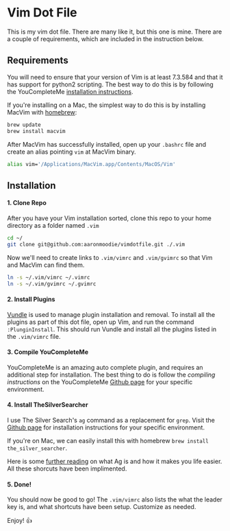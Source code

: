 # Vim Dot File

This is my vim dot file. There are many like it, but this one is mine. There are a couple of requirements, which are included in the instruction below.

## Requirements

You will need to ensure that your version of Vim is at least 7.3.584 and that it has support for python2 scripting. The best way to do this is by following the YouCompleteMe  [installation instructions](https://github.com/Valloric/YouCompleteMe#full-installation-guide).

If you're installing on a Mac, the simplest way to do this is by installing MacVim with [homebrew](http://brew.sh/):

```bash
brew update
brew install macvim
```

After MacVim has successfully installed, open up your `.bashrc` file and create an alias pointing `vim` at MacVim binary.

```bash
alias vim='/Applications/MacVim.app/Contents/MacOS/Vim'
```


## Installation

#### 1. Clone Repo

After you have your Vim installation sorted, clone this repo to your home directory as a folder named `.vim`

```bash
cd ~/
git clone git@github.com:aaronmoodie/vimdotfile.git ./.vim
```

Now we'll need to create links to `.vim/vimrc` and `.vim/gvimrc` so that Vim and MacVim can find them.

```bash
ln -s ~/.vim/vimrc ~/.vimrc
ln -s ~/.vim/gvimrc ~/.gvimrc
```

#### 2. Install Plugins

[Vundle](https://github.com/VundleVim/Vundle.vim) is used to manage plugin installation and removal. To install all the plugins as part of this dot file, open up Vim, and run the command `:PlunginInstall`. This should run Vundle and install all the plugins listed in the `.vim/vimrc` file.

#### 3. Compile YouCompleteMe

YouCompleteMe is an amazing auto complete plugin, and requires an additional step for installation. The best thing to do is follow the *compiling instructions* on the YouCompleteMe [Github page](https://github.com/Valloric/YouCompleteMe#installation) for your specific environment.

#### 4. Install TheSilverSearcher

I use The Silver Search's `ag` command as a replacement for `grep`. Visit the [Github page](https://github.com/ggreer/the_silver_searcher#installing) for installation instructions for your specific environment.

If you're on Mac, we can easily install this with homebrew `brew install the_silver_searcher`.

Here is some [further reading](https://robots.thoughtbot.com/faster-grepping-in-vim) on what Ag is and how it makes you life easier. All these shorcuts have been implimented.

#### 5. Done!

You should now be good to go! The `.vim/vimrc` also lists the what the leader key is, and what shortcuts have been setup. Customize as needed.

Enjoy! 👍
